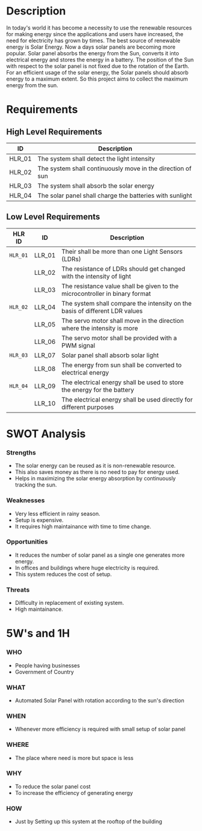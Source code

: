# Description
In today's world it has become a necessity to use the renewable resources for making energy since the applications and users have increased, the need for electricity has grown by times. The best source of renewable energy is Solar Energy. Now a days solar panels are becoming more popular. Solar panel absorbs the energy from the Sun, converts it into electrical energy and stores the energy in a battery. The position of the Sun with respect to the solar panel is not fixed due to the rotation of the Earth. For an efficient usage of the solar energy, the Solar panels should absorb energy to a maximum extent. So this project aims to collect the maximum energy from the sun. 

# Requirements
## High Level Requirements
| ID | Description |
|------|-----------|
| HLR_01 | The system shall detect the light intensity |
| HLR_02 | The system shall continuously move in the direction of sun |
| HLR_03 | The system shall absorb the solar energy |
| HLR_04 | The solar panel shall charge the batteries with sunlight |

## Low Level Requirements
| HLR ID | ID | Description |
|----|--------|-------------|
| `HLR_01` | LLR_01 | Their shall be more than one Light Sensors (LDRs) |
|        | LLR_02 | The resistance of LDRs should get changed with the intensity of light |
|        | LLR_03 | The resistance value shall be given to the microcontroller in binary format |
| `HLR_02` | LLR_04 | The system shall compare the intensity on the basis of different LDR values |
|        | LLR_05 | The servo motor shall move in the direction where the intensity is more |
|        | LLR_06 | The servo motor shall be provided with a PWM signal |
| `HLR_03` | LLR_07 | Solar panel shall absorb solar light |
|        | LLR_08 | The energy from sun shall be converted to electrical energy |
| `HLR_04` | LLR_09 | The electrical energy shall be used to store the energy for the battery |
|        | LLR_10 | The electrical energy shall be used directly for different purposes |

# SWOT Analysis
### Strengths
* The solar energy can be reused as it is non-renewable resource.
* This also saves money as there is no need to pay for energy used.
* Helps in maximizing the solar energy absorption by continuously tracking the sun.
### Weaknesses
* Very less efficient in rainy season.
* Setup is expensive.
* It requires high maintainance with time to time change.
### Opportunities
* It reduces the number of solar panel as a single one generates more energy.
* In offices and buildings where huge electricity is required.
* This system reduces the cost of setup.
### Threats
* Difficulty in replacement of existing system.
* High maintainance.

# 5W's and 1H
### WHO
* People having businesses
* Government of Country
### WHAT
* Automated Solar Panel with rotation according to the sun's direction
### WHEN
* Whenever more efficiency is required with small setup of solar panel
### WHERE
* The place where need is more but space is less
### WHY
* To reduce the solar panel cost
* To increase the efficiency of generating energy
### HOW
* Just by Setting up this system at the rooftop of the building